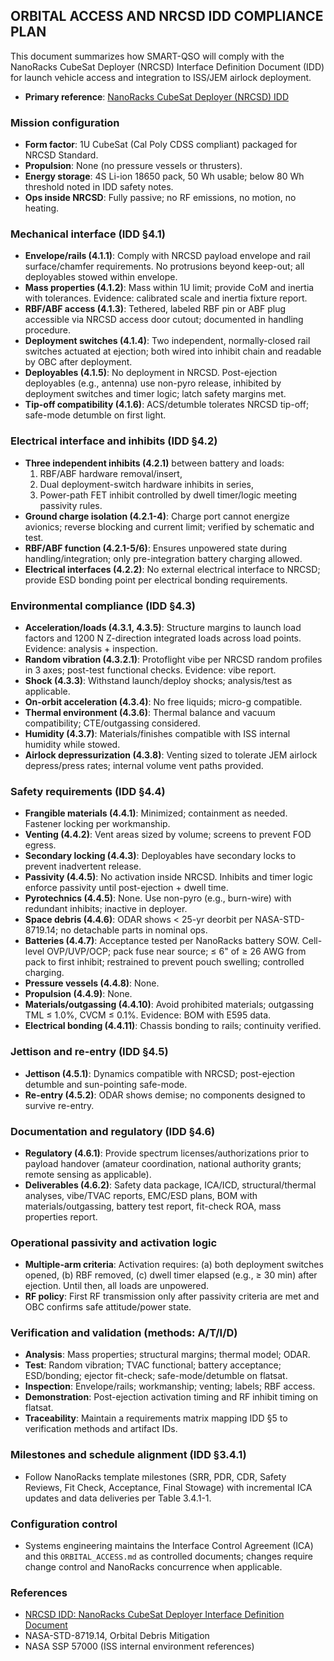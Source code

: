 ## ORBITAL ACCESS AND NRCSD IDD COMPLIANCE PLAN

This document summarizes how SMART-QSO will comply with the NanoRacks CubeSat Deployer (NRCSD) Interface Definition Document (IDD) for launch vehicle access and integration to ISS/JEM airlock deployment.

- **Primary reference**: [NanoRacks CubeSat Deployer (NRCSD) IDD](https://nanoracks.com/wp-content/uploads/Nanoracks-CubeSat-Deployer-NRCSD-IDD.pdf)

### Mission configuration
- **Form factor**: 1U CubeSat (Cal Poly CDSS compliant) packaged for NRCSD Standard.
- **Propulsion**: None (no pressure vessels or thrusters).
- **Energy storage**: 4S Li-ion 18650 pack, 50 Wh usable; below 80 Wh threshold noted in IDD safety notes.
- **Ops inside NRCSD**: Fully passive; no RF emissions, no motion, no heating.

### Mechanical interface (IDD §4.1)
- **Envelope/rails (4.1.1)**: Comply with NRCSD payload envelope and rail surface/chamfer requirements. No protrusions beyond keep-out; all deployables stowed within envelope.
- **Mass properties (4.1.2)**: Mass within 1U limit; provide CoM and inertia with tolerances. Evidence: calibrated scale and inertia fixture report.
- **RBF/ABF access (4.1.3)**: Tethered, labeled RBF pin or ABF plug accessible via NRCSD access door cutout; documented in handling procedure.
- **Deployment switches (4.1.4)**: Two independent, normally-closed rail switches actuated at ejection; both wired into inhibit chain and readable by OBC after deployment.
- **Deployables (4.1.5)**: No deployment in NRCSD. Post-ejection deployables (e.g., antenna) use non-pyro release, inhibited by deployment switches and timer logic; latch safety margins met.
- **Tip-off compatibility (4.1.6)**: ACS/detumble tolerates NRCSD tip-off; safe-mode detumble on first light.

### Electrical interface and inhibits (IDD §4.2)
- **Three independent inhibits (4.2.1)** between battery and loads:
  1) RBF/ABF hardware removal/insert,
  2) Dual deployment-switch hardware inhibits in series,
  3) Power-path FET inhibit controlled by dwell timer/logic meeting passivity rules.
- **Ground charge isolation (4.2.1-4)**: Charge port cannot energize avionics; reverse blocking and current limit; verified by schematic and test.
- **RBF/ABF function (4.2.1-5/6)**: Ensures unpowered state during handling/integration; only pre-integration battery charging allowed.
- **Electrical interfaces (4.2.2)**: No external electrical interface to NRCSD; provide ESD bonding point per electrical bonding requirements.

### Environmental compliance (IDD §4.3)
- **Acceleration/loads (4.3.1, 4.3.5)**: Structure margins to launch load factors and 1200 N Z-direction integrated loads across load points. Evidence: analysis + inspection.
- **Random vibration (4.3.2.1)**: Protoflight vibe per NRCSD random profiles in 3 axes; post-test functional checks. Evidence: vibe report.
- **Shock (4.3.3)**: Withstand launch/deploy shocks; analysis/test as applicable.
- **On-orbit acceleration (4.3.4)**: No free liquids; micro-g compatible.
- **Thermal environment (4.3.6)**: Thermal balance and vacuum compatibility; CTE/outgassing considered.
- **Humidity (4.3.7)**: Materials/finishes compatible with ISS internal humidity while stowed.
- **Airlock depressurization (4.3.8)**: Venting sized to tolerate JEM airlock depress/press rates; internal volume vent paths provided.

### Safety requirements (IDD §4.4)
- **Frangible materials (4.4.1)**: Minimized; containment as needed. Fastener locking per workmanship.
- **Venting (4.4.2)**: Vent areas sized by volume; screens to prevent FOD egress.
- **Secondary locking (4.4.3)**: Deployables have secondary locks to prevent inadvertent release.
- **Passivity (4.4.5)**: No activation inside NRCSD. Inhibits and timer logic enforce passivity until post-ejection + dwell time.
- **Pyrotechnics (4.4.5)**: None. Use non-pyro (e.g., burn-wire) with redundant inhibits; inactive in deployer.
- **Space debris (4.4.6)**: ODAR shows < 25-yr deorbit per NASA-STD-8719.14; no detachable parts in nominal ops.
- **Batteries (4.4.7)**: Acceptance tested per NanoRacks battery SOW. Cell-level OVP/UVP/OCP; pack fuse near source; ≤ 6" of ≥ 26 AWG from pack to first inhibit; restrained to prevent pouch swelling; controlled charging.
- **Pressure vessels (4.4.8)**: None.
- **Propulsion (4.4.9)**: None.
- **Materials/outgassing (4.4.10)**: Avoid prohibited materials; outgassing TML ≤ 1.0%, CVCM ≤ 0.1%. Evidence: BOM with E595 data.
- **Electrical bonding (4.4.11)**: Chassis bonding to rails; continuity verified.

### Jettison and re-entry (IDD §4.5)
- **Jettison (4.5.1)**: Dynamics compatible with NRCSD; post-ejection detumble and sun-pointing safe-mode.
- **Re-entry (4.5.2)**: ODAR shows demise; no components designed to survive re-entry.

### Documentation and regulatory (IDD §4.6)
- **Regulatory (4.6.1)**: Provide spectrum licenses/authorizations prior to payload handover (amateur coordination, national authority grants; remote sensing as applicable).
- **Deliverables (4.6.2)**: Safety data package, ICA/ICD, structural/thermal analyses, vibe/TVAC reports, EMC/ESD plans, BOM with materials/outgassing, battery test report, fit-check ROA, mass properties report.

### Operational passivity and activation logic
- **Multiple-arm criteria**: Activation requires: (a) both deployment switches opened, (b) RBF removed, (c) dwell timer elapsed (e.g., ≥ 30 min) after ejection. Until then, all loads are unpowered.
- **RF policy**: First RF transmission only after passivity criteria are met and OBC confirms safe attitude/power state.

### Verification and validation (methods: A/T/I/D)
- **Analysis**: Mass properties; structural margins; thermal model; ODAR.
- **Test**: Random vibration; TVAC functional; battery acceptance; ESD/bonding; ejector fit-check; safe-mode/detumble on flatsat.
- **Inspection**: Envelope/rails; workmanship; venting; labels; RBF access.
- **Demonstration**: Post-ejection activation timing and RF inhibit timing on flatsat.
- **Traceability**: Maintain a requirements matrix mapping IDD §5 to verification methods and artifact IDs.

### Milestones and schedule alignment (IDD §3.4.1)
- Follow NanoRacks template milestones (SRR, PDR, CDR, Safety Reviews, Fit Check, Acceptance, Final Stowage) with incremental ICA updates and data deliveries per Table 3.4.1-1.

### Configuration control
- Systems engineering maintains the Interface Control Agreement (ICA) and this `ORBITAL_ACCESS.md` as controlled documents; changes require change control and NanoRacks concurrence when applicable.

### References
- [NRCSD IDD: NanoRacks CubeSat Deployer Interface Definition Document](https://nanoracks.com/wp-content/uploads/Nanoracks-CubeSat-Deployer-NRCSD-IDD.pdf)
- NASA-STD-8719.14, Orbital Debris Mitigation
- NASA SSP 57000 (ISS internal environment references)
